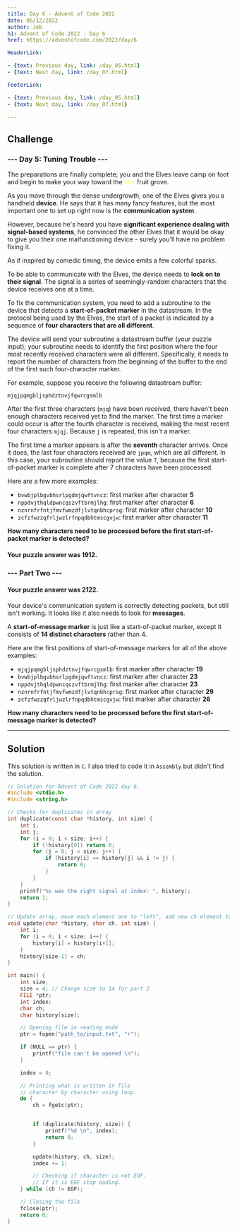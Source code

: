 ```yaml
---
title: Day 6 - Advent of Code 2022
date: 06/12/2022
author: Jeb
h1: Advent of Code 2022 - Day 6
href: https://adventofcode.com/2022/day/6

HeaderLink:

- {text: Previous day, link: /day_05.html}
- {text: Next day, link: /day_07.html}

FooterLink:

- {text: Previous day, link: /day_05.html}
- {text: Next day, link: /day_07.html}

---
```


## Challenge

### --- Day 5: Tuning Trouble ---

The preparations are finally complete; you and the Elves leave camp on foot and begin to make your way toward the
<span style="color:#ffff66;">star</span> fruit grove.

As you move through the dense undergrowth, one of the Elves gives you a handheld **device**. He says that it has
many fancy features, but the most important one to set up right now is the **communication system**.

However, because he's heard you have **significant experience dealing with signal-based systems**, he convinced the
other Elves that it would be okay to give you their one malfunctioning device - surely you'll have no problem fixing it.

As if inspired by comedic timing, the device emits a few colorful sparks.

To be able to communicate with the Elves, the device needs to **lock on to their signal**. The signal is a series of
seemingly-random characters that the device receives one at a time.

To fix the communication system, you need to add a subroutine to the device that detects a **start-of-packet marker**
in the datastream. In the protocol being used by the Elves, the start of a packet is indicated by a sequence of
**four characters that are all different**.

The device will send your subroutine a datastream buffer (your puzzle input); your subroutine needs to identify the
first position where the four most recently received characters were all different. Specifically, it needs to report the
number of characters from the beginning of the buffer to the end of the first such four-character marker.

For example, suppose you receive the following datastream buffer:

`mjqjpqmgbljsphdztnvjfqwrcgsmlb`

After the first three characters (`mjq`) have been received, there haven't been enough characters received yet to find
the marker. The first time a marker could occur is after the fourth character is received, making the most recent four
characters `mjqj`. Because `j` is repeated, this isn't a marker.

The first time a marker appears is after the **seventh** character arrives. Once it does, the last four characters
received are `jpqm`, which are all different. In this case, your subroutine should report the value `7`, because the
first start-of-packet marker is complete after 7 characters have been processed.

Here are a few more examples:

- `bvwbjplbgvbhsrlpgdmjqwftvncz`: first marker after character **5**
- `nppdvjthqldpwncqszvftbrmjlhg`: first marker after character **6**
- `nznrnfrfntjfmvfwmzdfjlvtqnbhcprsg`: first marker after character **10**
- `zcfzfwzzqfrljwzlrfnpqdbhtmscgvjw`: first marker after character **11**

**How many characters need to be processed before the first start-of-packet marker is detected?**

#### Your puzzle answer was 1912.

### --- Part Two ---

#### Your puzzle answer was 2122.

Your device's communication system is correctly detecting packets, but still isn't working. It looks like it also needs
to look for **messages**.

A **start-of-message marker** is just like a start-of-packet marker, except it consists of **14 distinct characters**
rather than 4.

Here are the first positions of start-of-message markers for all of the above examples:

- `mjqjpqmgbljsphdztnvjfqwrcgsmlb`: first marker after character **19**
- `bvwbjplbgvbhsrlpgdmjqwftvncz`: first marker after character **23**
- `nppdvjthqldpwncqszvftbrmjlhg`: first marker after character **23**
- `nznrnfrfntjfmvfwmzdfjlvtqnbhcprsg`: first marker after character **29**
- `zcfzfwzzqfrljwzlrfnpqdbhtmscgvjw`: first marker after character **26**

**How many characters need to be processed before the first start-of-message marker is detected?**

---

## Solution

This solution is written in `C`. I also tried to code it in `Assembly` but didn't find the solution.

````C
// Solution for Advent of Code 2022 day 6.
#include <stdio.h>
#include <string.h>

// Checks for duplicates in array
int duplicate(const char *history, int size) {
    int i;
    int j;
    for (i = 0; i < size; i++) {
        if (!history[0]) return 0;
        for (j = 0; j < size; j++) {
            if (history[i] == history[j] && i != j) {
                return 0;
            }
        }
    }
    printf("%s was the right signal at index: ", history);
    return 1;
}

// Update array, move each element one to "left", add new ch element to last index
void update(char *history, char ch, int size) {
    int i;
    for (i = 0; i < size; i++) {
        history[i] = history[i+1];
    }
    history[size-1] = ch;
}

int main() {
    int size;
    size = 4; // Change size to 14 for part 2
    FILE *ptr;
    int index;
    char ch;
    char history[size];

    // Opening file in reading mode
    ptr = fopen("path_to/input.txt", "r");

    if (NULL == ptr) {
        printf("file can't be opened \n");
    }

    index = 0;

    // Printing what is written in file
    // character by character using loop.
    do {
        ch = fgetc(ptr);


        if (duplicate(history, size)) {
            printf("%d \n", index);
            return 0;
        }

        update(history, ch, size);
        index += 1;

        // Checking if character is not EOF.
        // If it is EOF stop eading.
    } while (ch != EOF);

    // Closing the file
    fclose(ptr);
    return 0;
}
````

